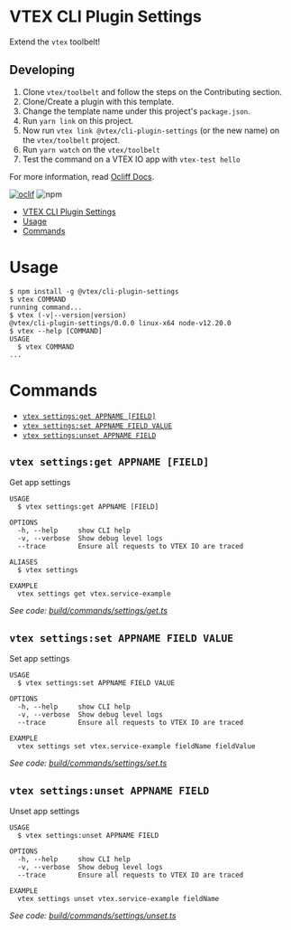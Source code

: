 # VTEX CLI Plugin Settings

Extend the `vtex` toolbelt!

## Developing

1. Clone `vtex/toolbelt` and follow the steps on the Contributing section.
2. Clone/Create a plugin with this template.
3. Change the template name under this project's `package.json`.
2. Run `yarn link` on this project.
3. Now run `vtex link @vtex/cli-plugin-settings` (or the new name) on the `vtex/toolbelt` project.
4. Run `yarn watch` on the `vtex/toolbelt`
5. Test the command on a VTEX IO app with `vtex-test hello`

For more information, read [Ocliff Docs](https://oclif.io/docs/introduction).

[![oclif](https://img.shields.io/badge/cli-oclif-brightgreen.svg)](https://oclif.io)
![npm](https://img.shields.io/npm/v/@vtex/cli-plugin-settings)

<!-- toc -->
* [VTEX CLI Plugin Settings](#vtex-cli-plugin-settings)
* [Usage](#usage)
* [Commands](#commands)
<!-- tocstop -->
# Usage
<!-- usage -->
```sh-session
$ npm install -g @vtex/cli-plugin-settings
$ vtex COMMAND
running command...
$ vtex (-v|--version|version)
@vtex/cli-plugin-settings/0.0.0 linux-x64 node-v12.20.0
$ vtex --help [COMMAND]
USAGE
  $ vtex COMMAND
...
```
<!-- usagestop -->
# Commands
<!-- commands -->
* [`vtex settings:get APPNAME [FIELD]`](#vtex-settingsget-appname-field)
* [`vtex settings:set APPNAME FIELD VALUE`](#vtex-settingsset-appname-field-value)
* [`vtex settings:unset APPNAME FIELD`](#vtex-settingsunset-appname-field)

## `vtex settings:get APPNAME [FIELD]`

Get app settings

```
USAGE
  $ vtex settings:get APPNAME [FIELD]

OPTIONS
  -h, --help     show CLI help
  -v, --verbose  Show debug level logs
  --trace        Ensure all requests to VTEX IO are traced

ALIASES
  $ vtex settings

EXAMPLE
  vtex settings get vtex.service-example
```

_See code: [build/commands/settings/get.ts](https://github.com/vtex/cli-plugin-settings/blob/v0.0.0/build/commands/settings/get.ts)_

## `vtex settings:set APPNAME FIELD VALUE`

Set app settings

```
USAGE
  $ vtex settings:set APPNAME FIELD VALUE

OPTIONS
  -h, --help     show CLI help
  -v, --verbose  Show debug level logs
  --trace        Ensure all requests to VTEX IO are traced

EXAMPLE
  vtex settings set vtex.service-example fieldName fieldValue
```

_See code: [build/commands/settings/set.ts](https://github.com/vtex/cli-plugin-settings/blob/v0.0.0/build/commands/settings/set.ts)_

## `vtex settings:unset APPNAME FIELD`

Unset app settings

```
USAGE
  $ vtex settings:unset APPNAME FIELD

OPTIONS
  -h, --help     show CLI help
  -v, --verbose  Show debug level logs
  --trace        Ensure all requests to VTEX IO are traced

EXAMPLE
  vtex settings unset vtex.service-example fieldName
```

_See code: [build/commands/settings/unset.ts](https://github.com/vtex/cli-plugin-settings/blob/v0.0.0/build/commands/settings/unset.ts)_
<!-- commandsstop -->
